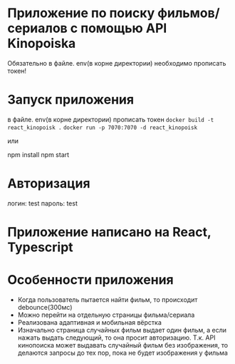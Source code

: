 # Приложение по поиску фильмов/сериалов с помощью API Kinopoiska

Обязательно в файле. env(в корне директории) необходимо прописать токен!

# Запуск приложения
в файле. env(в корне директории) прописать токен
`docker build -t react_kinopoisk .`
`docker run -p 7070:7070 -d react_kinopoisk`

или

npm install
npm start

# Авторизация
логин: test
пароль: test

# Приложение написано на React, Typescript

# Особенности приложения
- Когда пользователь пытается найти фильм, то происходит debounce(300мс)
- Можно перейти на отдельную страницы фильма/сериала
- Реализована адаптивная и мобильная вёрстка
- Изначально страница случайных фильм выдает один фильм, а если нажать выдать следующий, то она просит авторизацию. Т.к. API кинопоиска может выдавать случайный фильм без изображения, то делаются запросы до тех пор, пока не будет изображения у фильма
